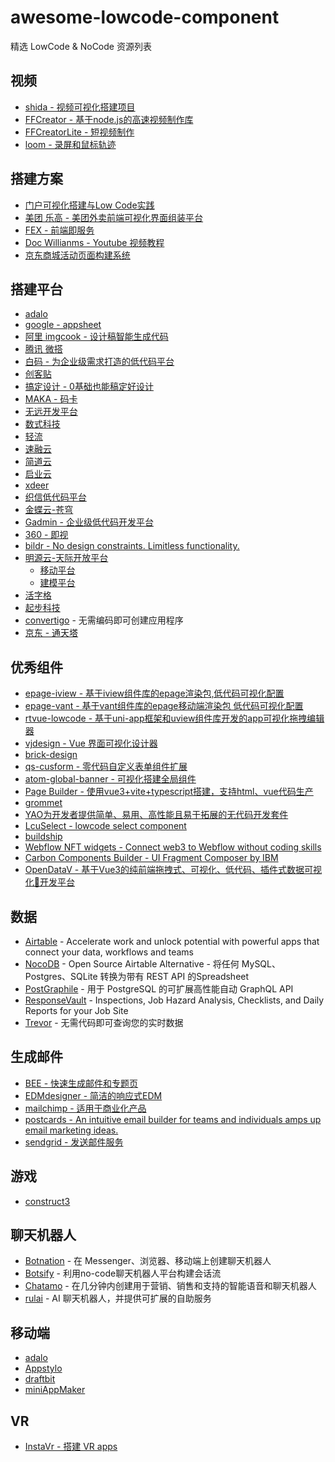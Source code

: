 # awesome-lowcode-component

精选 LowCode & NoCode 资源列表

## 视频
- [shida - 视频可视化搭建项目](https://github.com/tnfe/shida)
- [FFCreator - 基于node.js的高速视频制作库](https://github.com/tnfe/FFCreator)
- [FFCreatorLite - 短视频制作](https://github.com/tnfe/FFCreatorLite)
- [loom - 录屏和鼠标轨迹](https://www.loom.com/)


## 搭建方案
- [门户可视化搭建与Low Code实践](https://segmentfault.com/a/1190000040342196)
- [美团 乐高 - 美团外卖前端可视化界面组装平台](https://tech.meituan.com/2017/03/09/waimai-lego.html)
- [FEX - 前端即服务](https://os.alipayobjects.com/rmsportal/sJqXvOtwePsVWGNIwlas.pdf)
- [Doc Willianms - Youtube 视频教程](https://www.youtube.com/channel/UCXv_CS0DaUVS25tFGkRALoA)
- [京东商城活动页面构建系统](https://blog.csdn.net/zl1zl2zl3/article/details/84661421)

## 搭建平台
- [adalo](https://www.adalo.com/)
- [google - appsheet](https://about.appsheet.com/home/)
- [阿里 imgcook - 设计稿智能生成代码](https://www.imgcook.com/)
- [腾讯 微搭](https://console.cloud.tencent.com/lowcode/overview/index)
- [白码 - 为企业级需求打造的低代码平台](https://www.bnocode.com/)
- [创客贴](https://www.chuangkit.com/)
- [搞定设计 - 0基础也能稿定好设计](https://www.gaoding.com/introduction)
- [MAKA - 码卡](https://www.maka.im/muban)
- [无远开发平台](https://wuyuan.io/)
- [数式科技](https://shushi.pro/technology)
- [轻流](https://qingflow.com/)
- [速融云](https://www.surongyun.cn/)
- [简道云](https://www.jiandaoyun.com/)
- [启业云](https://www.qycloud.com.cn/)
- [xdeer](https://www.xdeer.cn/)
- [织信低代码平台](https://www.informat.cn/)
- [金蝶云-苍穹](https://www.kingdee.com/products/cosmic.html)
- [Gadmin - 企业级低代码开发平台](https://www.gadmin8.com/)
- [360 - 即视](https://arena.360.cn/)
- [bildr - No design constraints. Limitless functionality.](https://www.bildr.com/)
- [明源云-天际开放平台](https://open.mingyuanyun.com)
  - [移动平台](https://open.mingyuanyun.com/product/mobile)
  - [建模平台](https://open.mingyuanyun.com/product/model)
- [活字格](https://www.grapecity.com.cn/solutions/huozige)
- [起步科技](http://www.wex5.com/)
- [convertigo](https://www.convertigo.com/) - 无需编码即可创建应用程序
- [京东 - 通天塔](https://babel.m.jd.com/active/babelCommon/index.html#/)

## 优秀组件
- [epage-iview - 基于iview组件库的epage渲染包,低代码可视化配置](https://github.com/epage-team/epage-iview)
- [epage-vant - 基于vant组件库的epage移动端渲染包 低代码可视化配置](https://github.com/epage-team/epage-vant)
- [rtvue-lowcode - 基于uni-app框架和uview组件库开发的app可视化拖拽编辑器](https://github.com/GodofOrange/rtvue-lowcode)
- [vjdesign - Vue 界面可视化设计器](https://github.com/fyl080801/vjdesign)
- [brick-design](https://github.com/brick-design/brick-design)
- [qs-cusform - 零代码自定义表单组件扩展](https://github.com/quansitech/qs-cusform)
- [atom-global-banner - 可视化搭建全局组件](https://github.com/zxhnext/atom-global-banner)
- [Page Builder - 使用vue3+vite+typescript搭建，支持html、vue代码生产](https://github.com/newbeea/page-builder)
- [grommet](https://github.com/grommet/grommet)
- [YAO为开发者提供简单、易用、高性能且易于拓展的无代码开发套件](https://yaoapps.com/components)
- [LcuSelect - lowcode select component](https://github.com/lowcodeunit/lcu-select)
- [buildship](https://buildship.dev/)
- [Webflow NFT widgets - Connect web3 to Webflow without coding skills](https://github.com/buildship-dev/webflow-nft-components)
- [Carbon Components Builder - UI Fragment Composer by IBM](https://github.com/IBM/carbon-components-builder)
- [OpenDataV - 基于Vue3的纯前端拖拽式、可视化、低代码、插件式数据可视化🌈开发平台](https://github.com/AnsGoo/openDataV)

## 数据

- [Airtable](https://airtable.com) - Accelerate work and unlock potential with powerful apps that connect your data, workflows and teams
- [NocoDB](https://github.com/nocodb/nocodb) - Open Source Airtable Alternative - 将任何 MySQL、Postgres、SQLite 转换为带有 REST API 的Spreadsheet
- [PostGraphile](https://www.graphile.org/) - 用于 PostgreSQL 的可扩展高性能自动 GraphQL API
- [ResponseVault](https://ResponseVault.com) - Inspections, Job Hazard Analysis, Checklists, and Daily Reports for your Job Site
- [Trevor](https://www.trevor.io) - 无需代码即可查询您的实时数据

## 生成邮件
- [BEE - 快速生成邮件和专题页](https://beefree.io/)
- [EDMdesigner - 简洁的响应式EDM](https://edmdesigner.com/)
- [mailchimp - 适用于商业化产品](https://mailchimp.com/)
- [postcards - An intuitive email builder for teams and individuals amps up email marketing ideas.](https://designmodo.com/postcards/)
- [sendgrid - 发送邮件服务](https://sendgrid.com/)

## 游戏
- [construct3](https://www.construct.net/en)

## 聊天机器人

- [Botnation](https://botnation.ai/en/) - 在 Messenger、浏览器、移动端上创建聊天机器人
- [Botsify](https://botsify.com) - 利用no-code聊天机器人平台构建会话流
- [Chatamo](https://chatamo.com) - 在几分钟内创建用于营销、销售和支持的智能语音和聊天机器人
- [rulai](https://www.rul.ai) - AI 聊天机器人，并提供可扩展的自助服务


## 移动端
- [adalo](https://www.adalo.com/)
- [Appstylo](https://appspotr.com/)
- [draftbit](https://draftbit.com/)
- [miniAppMaker](https://miniappmaker.com/)

## VR
- [InstaVr - 搭建 VR apps](https://www.instavr.co/)



